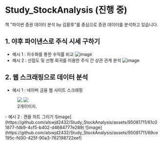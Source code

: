 # Study_StockAnalysis (진행 중)

책 "파이썬 증권 데이터 분석 by 김황후"를 중심으로 증권 데이터를 분석하고 있습니다.

## 1. 야후 파이낸스로 주식 시세 구하기
- 예시 1 : 지수화를 통한 수익률 비교
![image](https://github.com/alswjd2432/Study_StockAnalysis/assets/95081711/50bd192e-c018-4087-ab43-f5775349256c)
- 예시 2 : 산점도 및 선형 회귀를 이용한 주식 간 상관 관계 분석
![image](https://github.com/alswjd2432/Study_StockAnalysis/assets/95081711/d5cb4db5-3989-41f5-aa9b-a138e93f7420)

## 2. 웹 스크래핑으로 데이터 분석
- 예시 1 : 네이버 금융 웹 사이트 스크래핑
<figure class="half">  <a href="link"><img src=https://github.com/alswjd2432/Study_StockAnalysis/assets/95081711/a8eb5693-d1aa-4cf0-a0e6-f6345219b171></a>  <a href="link"><img src=https://github.com/alswjd2432/Study_StockAnalysis/assets/95081711/c3a6db6f-2122-4fb2-ba9b-69fb2e557eda></a>  <figcaption>2개이미지.</figcaption></figure>
- 예시 2 : 캔들 차트 그리기
![image](https://github.com/alswjd2432/Study_StockAnalysis/assets/95081711/61c01877-fdb9-4cf5-b402-d4684777e289)
![image](https://github.com/alswjd2432/Study_StockAnalysis/assets/95081711/69ce195c-fd30-425f-90a3-762198722eef)

